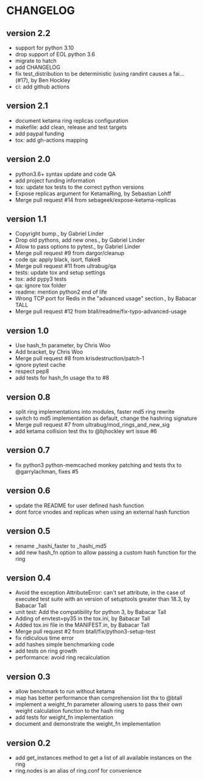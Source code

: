 # CHANGELOG

## version 2.2
* support for python 3.10
* drop support of EOL python 3.6
* migrate to hatch
* add CHANGELOG
* fix test_distribution to be deterministic (using randint causes a fai… (#17), by Ben Hockley
* ci: add github actions

## version 2.1
* document ketama ring replicas configuration
* makefile: add clean, release and test targets
* add paypal funding
* tox: add gh-actions mapping

## version 2.0
* python3.6+ syntax update and code QA
* add project funding information
* tox: update tox tests to the correct python versions
* Expose replicas argument for KetamaRing, by Sebastian Lohff
* Merge pull request #14 from sebageek/expose-ketama-replicas

## version 1.1
* Copyright bump., by Gabriel Linder
* Drop old pythons, add new ones., by Gabriel Linder
* Allow to pass options to pytest., by Gabriel Linder
* Merge pull request #9 from dargor/cleanup
* code qa: apply black, isort, flake8
* Merge pull request #11 from ultrabug/qa
* tests: update tox and setup settings
* tox: add pypy3 tests
* qa: ignore tox folder
* readme: mention python2 end of life
* Wrong TCP port for Redis in the "advanced usage" section., by Babacar TALL
* Merge pull request #12 from btall/readme/fix-typo-advanced-usage

## version 1.0
* Use hash_fn parameter, by Chris Woo
* Add bracket, by Chris Woo
* Merge pull request #8 from krisdestruction/patch-1
* ignore pytest cache
* respect pep8
* add tests for hash_fn usage thx to #8

## version 0.8
* split ring implementations into modules, faster md5 ring rewrite
* switch to md5 implementation as default, change the hashring signature
* Merge pull request #7 from ultrabug/mod_rings_and_new_sig
* add ketama collision test thx to @bjhockley wrt issue #6

## version 0.7
* fix python3 python-memcached monkey patching and tests thx to @garrylachman, fixes #5

## version 0.6
* update the README for user defined hash function
* dont force vnodes and replicas when using an external hash function

## version 0.5
* rename _hashi_faster to _hashi_md5
* add new hash_fn option to allow passing a custom hash function for the ring

## version 0.4
* Avoid the exception AttributeError: can't set attribute, in the case of executed test suite with an version of setuptools greater than 18.3, by Babacar Tall
* unit test: Add the compatibility for python 3, by Babacar Tall
* Adding of envtest=py35 in the tox.ini, by Babacar Tall
* Added tox.ini file in the MANIFEST.in, by Babacar Tall
* Merge pull request #2 from btall/fix/python3-setup-test
* fix ridiculous time error
* add hashes simple benchmarking code
* add tests on ring growth
* performance: avoid ring recalculation

## version 0.3
* allow benchmark to run without ketama
* map has better performance than comprehension list thx to @btall
* implement a weight_fn parameter allowing users to pass their own weight calculation function to the hash ring
* add tests for weight_fn implementation
* document and demonstrate the weight_fn implementation

## version 0.2
* add get_instances method to get a list of all available instances on the ring
* ring.nodes is an alias of ring.conf for convenience
